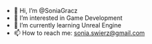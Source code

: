- 👋 Hi, I’m @SoniaGracz
- 👀 I’m interested in Game Development
- 🌱 I’m currently learning Unreal Engine
- 📫 How to reach me: sonia.swierz@gmail.com

<!---
SoniaGracz/SoniaGracz is a ✨ special ✨ repository because its `README.md` (this file) appears on your GitHub profile.
You can click the Preview link to take a look at your changes.
--->
